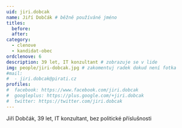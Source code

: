 ```yaml
---
uid: jiri.dobcak
name: Jiří Dobčák # běžně používáné jméno
titles:
  before: 
  after: 
category:
  - clenove
  - kandidat-obec
ordclenove: 6
description: 39 let, IT konzultant # zobrazuje se v lide
img: people/jiri-dobcak.jpg # zakomentuj radek dokud není fotka
#mail:
#  - jiri.dobcak@pirati.cz
profiles:
#  facebook: https://www.facebook.com/jiri.dobcak
#  googleplus: https://plus.google.com/+jiri.dobcak
#  twitter: https://twitter.com/jiri.dobcak
---
```


Jiří Dobčák, 39 let, IT konzultant, bez politické příslušnosti
